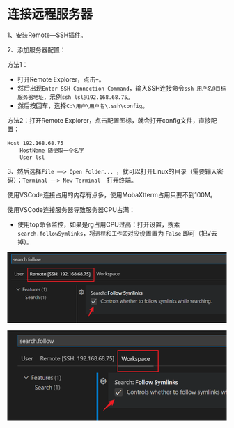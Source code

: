 # 连接远程服务器

1、安装Remote—SSH插件。

2、添加服务器配置：

方法1：

- 打开Remote Explorer，点击`+`。
- 然后出现`Enter SSH Connection Command`，输入SSH连接命令`ssh 用户名@目标服务器地址`，示例`ssh lsl@192.168.68.75`。
- 然后按回车，选择`C:\用户\用户名\.ssh\config`。

方法2：打开Remote Explorer，点击配置图标，就会打开config文件，直接配置：

```ssh
Host 192.168.68.75
	HostName 随便取一个名字
	User lsl
```

3、然后选择`File ——> Open Folder... `，就可以打开Linux的目录（需要输入密码）；`Terminal ——> New Terminal  `打开终端。

使用VSCode连接占用的内存有点多，使用MobaXtterm占用只要不到100M。

使用VSCode连接服务器导致服务器CPU占满：

- 使用top命令监控，如果是rg占用CPU过高：打开设置，搜索 `search.followSymlinks`，将`远程`和`工作区`对应设置置为 `False` 即可（把√去掉）。

![](images/linuxandVsc.png)

![](images/linuxandVsc2.png)

